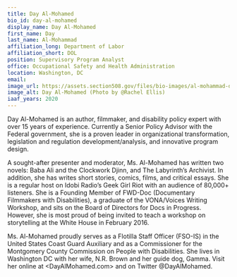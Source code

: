 ```yaml
---
title: Day Al-Mohamed
bio_id: day-al-mohamed
display_name: Day Al-Mohamed
first_name: Day
last_name: Al-Mohammad
affiliation_long: Department of Labor
affiliation_short: DOL
position: Supervisory Program Analyst
office: Occupational Safety and Health Administration
location: Washington, DC
email: 
image_url: https://assets.section508.gov/files/bio-images/al-mohammad-day.png
image_alt: Day Al-Mohamed (Photo by @Rachel Ellis)
iaaf_years: 2020
---
```

Day Al-Mohamed is an author, filmmaker, and disability policy expert with over 15 years of experience. Currently a Senior Policy Advisor with the Federal government, she is a proven leader in organizational transformation, legislation and regulation development/analysis, and innovative program design. 

A sought-after presenter and moderator, Ms. Al-Mohamed has written two novels: Baba Ali and the Clockwork Djinn, and The Labyrinth’s Archivist. In addition, she has writes short stories, comics, films, and critical essays. She is a regular host on Idobi Radio’s Geek Girl Riot with an audience of 80,000+ listeners. She is a Founding Member of FWD-Doc (Documentary Filmmakers with Disabilities), a graduate of the VONA/Voices Writing Workshop, and sits on the Board of Directors for Docs in Progress. However, she is most proud of being invited to teach a workshop on storytelling at the White House in February 2016.  

Ms. Al-Mohamed proudly serves as a Flotilla Staff Officer (FSO-IS) in the United States Coast Guard Auxiliary and as a Commissioner for the Montgomery County Commission on People with Disabilities. She lives in Washington DC with her wife, N.R. Brown and her guide dog, Gamma. Visit her online at <DayAlMohamed.com> and on Twitter @DayAlMohamed.